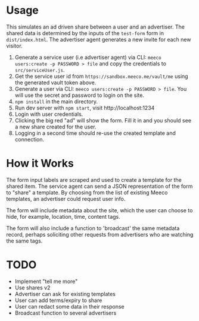 # Usage

This simulates an ad driven share between a user and an advertiser. The shared data is determined by the inputs of the `test-form` form in `dist/index.html`. The advertiser agent generates a new invite for each new visitor.


1. Generate a service user (i.e advertiser agent) via CLI: `meeco users:create -p PASSWORD > file` and copy the credentials to `src/serviceUser.js`.
2. Get the service user id from `https://sandbox.meeco.me/vault/me` using the generated vault token above.
2. Generate a user via CLI: `meeco users:create -p PASSWORD > file`. You will use the secret and password to login on the site.
3. `npm install` in the main directory.
4. Run dev server with `npm start`, visit http://localhost:1234
5. Login with user credentials.
5. Clicking the big red "ad" will show the form. Fill it in and you should see a new share created for the user.
6. Logging in a second time should re-use the created template and connection.

# How it Works

The form input labels are scraped and used to create a template for the shared item.
The service agent can send a JSON representation of the form to "share" a template.
By choosing from the list of existing Meeco templates, an advertiser could request user info.

The form will include metadata about the site, which the user can choose to hide, for example, location, time, content tags.

The form will also include a function to 'broadcast' the same metadata record, perhaps soliciting other requests from advertisers who are watching the same tags.

# TODO

- Implement "tell me more"
- Use shares v2
- Advertiser can ask for existing templates
- User can add terms/expiry to share
- User can redact some data in their response
- Broadcast function to several advertisers
